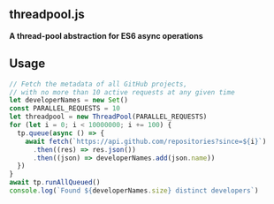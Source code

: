 ## threadpool.js

__A thread-pool abstraction for ES6 async operations__

## Usage
```javascript
// Fetch the metadata of all GitHub projects,
// with no more than 10 active requests at any given time
let developerNames = new Set()
const PARALLEL_REQUESTS = 10
let threadpool = new ThreadPool(PARALLEL_REQUESTS)
for (let i = 0; i < 10000000; i += 100) {
  tp.queue(async () => {
    await fetch(`https://api.github.com/repositories?since=${i}`)
      .then((res) => res.json())
      .then((json) => developerNames.add(json.name))
  })
}
await tp.runAllQueued()
console.log(`Found ${developerNames.size} distinct developers`)
```

